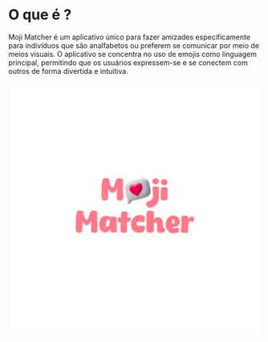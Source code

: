 # O que é ?

Moji Matcher é um aplicativo único para fazer amizades especificamente para indivíduos que são analfabetos ou preferem se comunicar por meio de meios visuais. O aplicativo se concentra no uso de emojis como linguagem principal, permitindo que os usuários expressem-se e se conectem com outros de forma divertida e intuitiva.

<p align="center">
  <img src="https://github.com/MojiMatcher/Moji-Matcher/blob/main/src/assets/logo-trans.png?raw=true" width="800">
</p>
